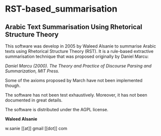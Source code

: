 # RST-based_summarisation
## Arabic Text Summarisation Using Rhetorical Structure Theory

This software was develop in 2005 by Waleed Alsanie to summarise Arabic texts using Rhetorical Structure Theory (RST). It is a rule-based extractive summarisation technique that was proposed originally by Daniel Marcu:

*Daniel Marcu (2000). The Theory and Practice of Discourse Parsing and Summarization, MIT Press.*

Some of the axioms proposed by March have not been implemented though. 

The software has not been test exhaustively. Moreover, it has not been documented in great details.  

The software is distributed under the AGPL license.

**Waleed Alsanie**

w.sanie [[at]] gmail [[dot]] com
